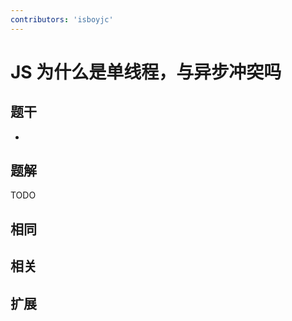 ```yaml
---
contributors: 'isboyjc'
---
```


# JS 为什么是单线程，与异步冲突吗

## 题干

- 



## 题解

<!-- ::: details 点我查看题解 -->

  TODO

<!-- ::: -->



## 相同


## 相关


## 扩展

